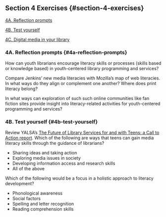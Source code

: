 ## Section 4 Exercises {#section-4-exercises}

[4A. Reflection prompts](#4a-reflection-prompts)

[4B. Test yourself](#4b-test-yourself)

[4C. Digital media in your library](.4.md#4c-digital-media-in-your-library)

### 4A. Reflection prompts {#4a-reflection-prompts}

How can youth librarians encourage literacy skills or processes (skills based or knowledge based) in youth-centered library programming and services?

Compare Jenkins’ new media literacies with Mozilla’s map of web literacies. In what ways do they align or complement one another? Where does print literacy belong?

In what ways can exploration of such such online communities like fan fiction sites provide insight into literacy-related activities for youth-centered programming and services?

### 4B. Test yourself {#4b-test-yourself}

Review YALSA’s [The Future of Library Services for and with Teens: a Call to Action report](https://www.chipublib.org/programs-and-partnerships/youmedia/). Which of the following are ways that teens can gain media literacy skills through the guidance of librarians?

*   Sharing ideas and taking action
*   Exploring media issues in society
*   Developing information access and research skills
*   All of the above

Which of the following would be a focus in a holistic approach to literacy development?

*   Phonological awareness
*   Social factors
*   Spelling and letter recognition
*   Reading comprehension skills